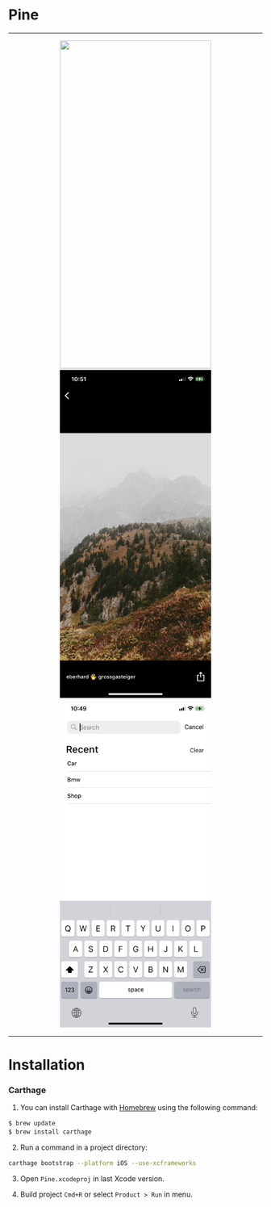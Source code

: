 # Pine

---

<p align="center">
        <img src="img/main.PNG" width="300" height="650">
        <img src="img/detail.PNG" width="300" height="650">
        <img src="img/search.PNG" width="300" height="650">
</p>


---

# Installation

### Carthage

1. You can install Carthage with [Homebrew](http://brew.sh/) using the following command:

```bash
$ brew update
$ brew install carthage
```

2. Run a command in a project directory:

```bash
carthage bootstrap --platform iOS --use-xcframeworks
```

3. Open `Pine.xcodeproj` in last Xcode version.

4. Build project `Cmd+R` or select `Product > Run` in menu.
